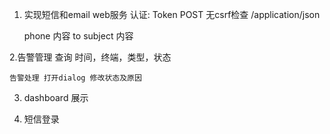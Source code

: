 1. 实现短信和email web服务
    认证: Token
    POST 无csrf检查 /application/json

    phone 内容
    to subject 内容

2.告警管理
    查询 时间，终端，类型，状态

    告警处理 打开dialog 修改状态及原因

3. dashboard 展示

4. 短信登录